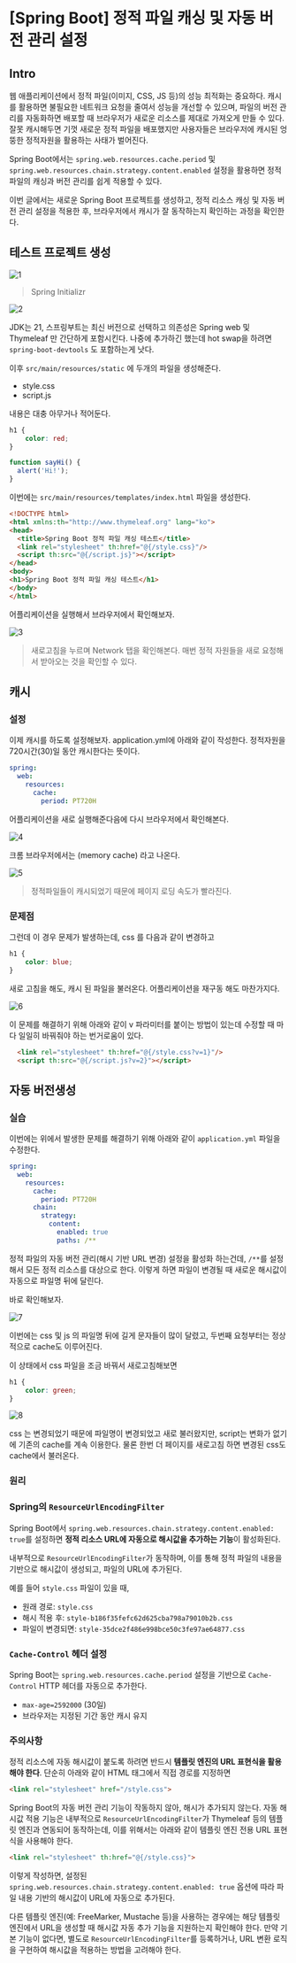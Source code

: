 # [Spring Boot] 정적 파일 캐싱 및 자동 버전 관리 설정

## Intro

웹 애플리케이션에서 정적 파일(이미지, CSS, JS 등)의 성능 최적화는 중요하다. 캐시를 활용하면 불필요한 네트워크 요청을 줄여서 성능을 개선할 수 있으며, 파일의 버전 관리를 자동화하면 배포할 때 브라우저가 새로운 리소스를 제대로 가져오게 만들 수 있다. 잘못 캐시해두면 기껏 새로운 정적 파일을 배포했지만 사용자들은 브라우저에 캐시된 엉뚱한 정적자원을 활용하는 사태가 벌어진다.

Spring Boot에서는 `spring.web.resources.cache.period` 및 `spring.web.resources.chain.strategy.content.enabled` 설정을 활용하면 정적 파일의 캐싱과 버전 관리를 쉽게 적용할 수 있다.

이번 글에서는 새로운 Spring Boot 프로젝트를 생성하고, 정적 리소스 캐싱 및 자동 버전 관리 설정을 적용한 후, 브라우저에서 캐시가 잘 동작하는지 확인하는 과정을 확인한다.

## 테스트 프로젝트 생성

![1](https://raw.githubusercontent.com/ShanePark/mdblog/main/backend/spring/spring-boot-static-cache/spring-boot-static-cache.assets/1.webp)

> Spring Initializr

![2](https://raw.githubusercontent.com/ShanePark/mdblog/main/backend/spring/spring-boot-static-cache/spring-boot-static-cache.assets/2.webp)

JDK는 21, 스프링부트는 최신 버전으로 선택하고 의존성은 Spring web 및 Thymeleaf 만 간단하게 포함시킨다. 나중에 추가하긴 했는데 hot swap을 하려면  `spring-boot-devtools` 도 포함하는게 낫다.

이후 `src/main/resources/static` 에 두개의 파일을 생성해준다.

- style.css
- script.js

내용은 대충 아무거나 적어둔다.

```css
h1 {
    color: red;
}
```

```js
function sayHi() {
  alert('Hi!');
}
```

이번에는 `src/main/resources/templates/index.html` 파일을 생성한다.

```html
<!DOCTYPE html>
<html xmlns:th="http://www.thymeleaf.org" lang="ko">
<head>
  <title>Spring Boot 정적 파일 캐싱 테스트</title>
  <link rel="stylesheet" th:href="@{/style.css}"/>
  <script th:src="@{/script.js}"></script>
</head>
<body>
<h1>Spring Boot 정적 파일 캐싱 테스트</h1>
</body>
</html>
```

어플리케이션을 실행해서 브라우저에서 확인해보자.

![3](https://raw.githubusercontent.com/ShanePark/mdblog/main/backend/spring/spring-boot-static-cache/spring-boot-static-cache.assets/3.webp)

> 새로고침을 누르며 Network 탭을 확인해본다. 매번 정적 자원들을 새로 요청해서 받아오는 것을 확인할 수 있다.

## 캐시

### 설정

이제 캐시를 하도록 설정해보자. application.yml에 아래와 같이 작성한다. 정적자원을 720시간(30)일 동안 캐시한다는 뜻이다.

```yaml
spring:
  web:
    resources:
      cache:
        period: PT720H 
```

어플리케이션을 새로 실행해준다음에 다시 브라우저에서 확인해본다.

![4](https://raw.githubusercontent.com/ShanePark/mdblog/main/backend/spring/spring-boot-static-cache/spring-boot-static-cache.assets/4.webp)

크롬 브라우저에서는 (memory cache) 라고 나온다.

![5](https://raw.githubusercontent.com/ShanePark/mdblog/main/backend/spring/spring-boot-static-cache/spring-boot-static-cache.assets/5.webp)

> 정적파일들이 캐시되었기 때문에 페이지 로딩 속도가 빨라진다.

### 문제점

그런데 이 경우 문제가 발생하는데, css 를 다음과 같이 변경하고

```css
h1 {
    color: blue;
}
```

새로 고침을 해도, 캐시 된 파일을 불러온다. 어플리케이션을 재구동 해도 마찬가지다.

![6](https://raw.githubusercontent.com/ShanePark/mdblog/main/backend/spring/spring-boot-static-cache/spring-boot-static-cache.assets/6.webp)

이 문제를 해결하기 위해 아래와 같이 v 파라미터를 붙이는 방법이 있는데 수정할 때 마다 일일히 바꿔줘야 하는 번거로움이 있다.

```html
  <link rel="stylesheet" th:href="@{/style.css?v=1}"/>
  <script th:src="@{/script.js?v=2}"></script>
```

## 자동 버전생성

### 실습

이번에는 위에서 발생한 문제를 해결하기 위해 아래와 같이 `application.yml` 파일을 수정한다.

```yaml
spring:
  web:
    resources:
      cache:
        period: PT720H 
      chain:
        strategy:
          content:
            enabled: true
            paths: /**
```

정적 파일의 자동 버전 관리(해시 기반 URL 변경) 설정을 활성화 하는건데, `/**`를 설정해서 모든 정적 리소스를 대상으로 한다. 이렇게 하면 파일이 변경될 때 새로운 해시값이 자동으로 파일명 뒤에 달린다.

바로 확인해보자.

![7](https://raw.githubusercontent.com/ShanePark/mdblog/main/backend/spring/spring-boot-static-cache/spring-boot-static-cache.assets/7.webp)

이번에는 css 및 js 의 파일명 뒤에 길게 문자들이 많이 달렸고, 두번째 요청부터는 정상적으로 cache도 이루어진다.

이 상태에서 css 파일을 조금 바꿔서 새로고침해보면

```css
h1 {
    color: green;
}
```

![8](https://raw.githubusercontent.com/ShanePark/mdblog/main/backend/spring/spring-boot-static-cache/spring-boot-static-cache.assets/8.webp)

css 는 변경되었기 때문에 파일명이 변경되었고 새로 불러왔지만, script는 변화가 없기에 기존의 cache를 계속 이용한다. 물론 한번 더 페이지를 새로고침 하면 변경된 css도 cache에서 불러온다.

### 원리

### Spring의 `ResourceUrlEncodingFilter`

Spring Boot에서 `spring.web.resources.chain.strategy.content.enabled: true`를 설정하면 **정적 리소스 URL에 자동으로 해시값을 추가하는 기능**이 활성화된다.

내부적으로 `ResourceUrlEncodingFilter`가 동작하며, 이를 통해 정적 파일의 내용을 기반으로 해시값이 생성되고, 파일의 URL에 추가된다.

예를 들어 `style.css` 파일이 있을 때,

- 원래 경로: `style.css`
- 해시 적용 후: `style-b186f35fefc62d625cba798a79010b2b.css`
- 파일이 변경되면: `style-35dce2f486e998bce50c3fe97ae64877.css`

### `Cache-Control` 헤더 설정

Spring Boot는 `spring.web.resources.cache.period` 설정을 기반으로 `Cache-Control` HTTP 헤더를 자동으로 추가한다.

- `max-age=2592000` (30일)
- 브라우저는 지정된 기간 동안 캐시 유지

### 주의사항

정적 리소스에 자동 해시값이 붙도록 하려면 반드시 **템플릿 엔진의 URL 표현식을  활용해야 한다**. 단순히 아래와 같이 HTML 태그에서 직접 경로를 지정하면

```html
<link rel="stylesheet" href="/style.css">
```

Spring Boot의 자동 버전 관리 기능이 작동하지 않아, 해시가 추가되지 않는다. 자동 해시값 적용 기능은 내부적으로 `ResourceUrlEncodingFilter`가 Thymeleaf 등의 템플릿 엔진과 연동되어 동작하는데, 이를 위해서는 아래와 같이 템플릿 엔진 전용 URL 표현식을 사용해야 한다.

```html
<link rel="stylesheet" th:href="@{/style.css}">
```

이렇게 작성하면, 설정된 `spring.web.resources.chain.strategy.content.enabled: true` 옵션에 따라 파일 내용 기반의 해시값이 URL에 자동으로 추가된다.

다른 템플릿 엔진(예: FreeMarker, Mustache 등)을 사용하는 경우에는 해당 템플릿 엔진에서 URL을 생성할 때 해시값 자동 추가 기능을 지원하는지 확인해야 한다. 만약 기본 기능이 없다면, 별도로 `ResourceUrlEncodingFilter`를 등록하거나, URL 변환 로직을 구현하여 해시값을 적용하는 방법을 고려해야 한다.